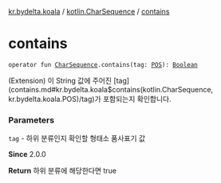 [kr.bydelta.koala](../index.md) / [kotlin.CharSequence](index.md) / [contains](./contains.md)

# contains

`operator fun `[`CharSequence`](https://kotlinlang.org/api/latest/jvm/stdlib/kotlin/-char-sequence/index.html)`.contains(tag: `[`POS`](../-p-o-s/index.md)`): `[`Boolean`](https://kotlinlang.org/api/latest/jvm/stdlib/kotlin/-boolean/index.html)

(Extension) 이 String 값에 주어진 [tag](contains.md#kr.bydelta.koala$contains(kotlin.CharSequence, kr.bydelta.koala.POS)/tag)가 포함되는지 확인합니다.

### Parameters

`tag` - 하위 분류인지 확인할 형태소 품사표기 값

**Since**
2.0.0

**Return**
하위 분류에 해당한다면 true

